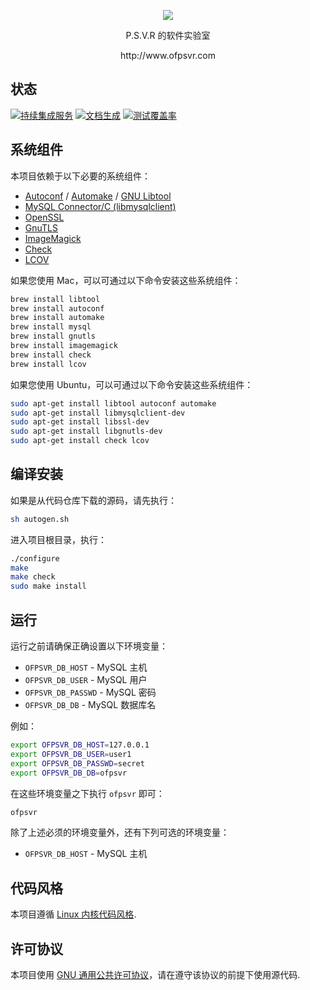 <p align="center"><img src="https://raw.githubusercontent.com/pmq20/ofpsvr/master/public/img/index.png" /></p>

<p align="center">P.S.V.R 的软件实验室</p>

<p align="center">http://www.ofpsvr.com</p>
 
## 状态

[![持续集成服务](https://travis-ci.org/pmq20/ofpsvr.svg?branch=master)](https://travis-ci.org/pmq20/ofpsvr)
[![文档生成](https://readthedocs.org/projects/ofpsvr/badge/?version=latest)](http://ofpsvr.readthedocs.org/zh_CN/latest/)
[![测试覆盖率](https://coveralls.io/repos/pmq20/ofpsvr/badge.png)](https://coveralls.io/r/pmq20/ofpsvr)

## 系统组件

本项目依赖于以下必要的系统组件：

* [Autoconf](http://www.gnu.org/software/autoconf/autoconf.html) / [Automake](http://www.gnu.org/software/automake/) / [GNU Libtool](http://www.gnu.org/software/libtool/)
* [MySQL Connector/C (libmysqlclient)](https://dev.mysql.com/downloads/connector/c)
* [OpenSSL](https://www.openssl.org/)
* [GnuTLS](http://www.gnutls.org/)
* [ImageMagick](http://www.imagemagick.org/)
* [Check](http://check.sourceforge.net/)
* [LCOV](http://ltp.sourceforge.net/coverage/lcov.php)

如果您使用 Mac，可以可通过以下命令安装这些系统组件：

```sh
brew install libtool
brew install autoconf
brew install automake
brew install mysql
brew install gnutls
brew install imagemagick
brew install check
brew install lcov
```

如果您使用 Ubuntu，可以可通过以下命令安装这些系统组件：

```sh
sudo apt-get install libtool autoconf automake
sudo apt-get install libmysqlclient-dev
sudo apt-get install libssl-dev
sudo apt-get install libgnutls-dev
sudo apt-get install check lcov
```

## 编译安装

如果是从代码仓库下载的源码，请先执行：

```sh
sh autogen.sh
```

进入项目根目录，执行：

```sh
./configure
make
make check
sudo make install
```

## 运行

运行之前请确保正确设置以下环境变量：
 
* `OFPSVR_DB_HOST`   - MySQL 主机
* `OFPSVR_DB_USER`   - MySQL 用户
* `OFPSVR_DB_PASSWD` - MySQL 密码
* `OFPSVR_DB_DB`     - MySQL 数据库名

例如：

```sh
export OFPSVR_DB_HOST=127.0.0.1
export OFPSVR_DB_USER=user1
export OFPSVR_DB_PASSWD=secret
export OFPSVR_DB_DB=ofpsvr
```

在这些环境变量之下执行 `ofpsvr` 即可：

```sh
ofpsvr
```

除了上述必须的环境变量外，还有下列可选的环境变量：

* `OFPSVR_DB_HOST`   - MySQL 主机

## 代码风格

本项目遵循 [Linux 内核代码风格](https://www.kernel.org/doc/Documentation/CodingStyle).

## 许可协议

本项目使用 [GNU 通用公共许可协议](https://raw.githubusercontent.com/pmq20/ofpsvr/master/LICENSE)，请在遵守该协议的前提下使用源代码.
